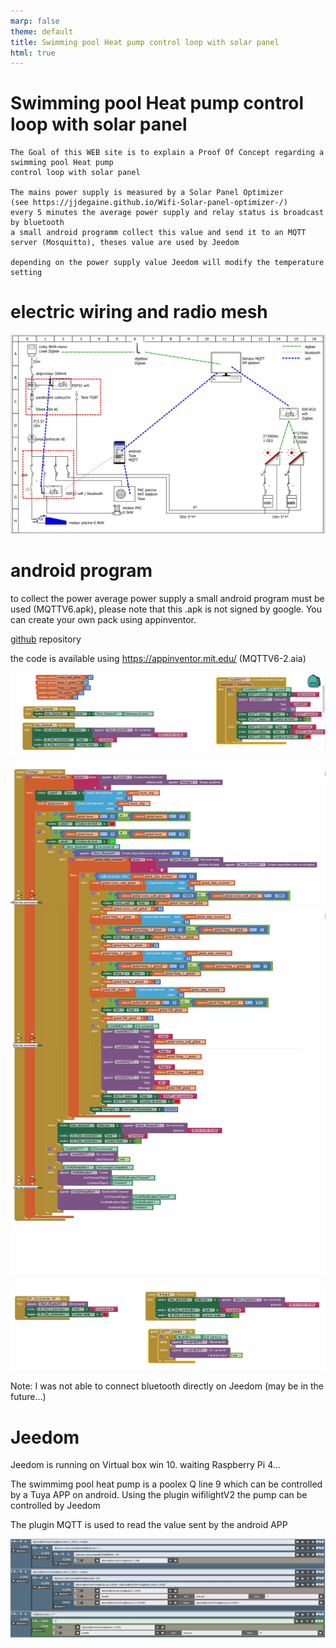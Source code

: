 ```yaml
---
marp: false
theme: default
title: Swimming pool Heat pump control loop with solar panel
html: true
---
```


# Swimming pool Heat pump control loop with solar panel

    The Goal of this WEB site is to explain a Proof Of Concept regarding a swimming pool Heat pump 
    control loop with solar panel
    
    The mains power supply is measured by a Solar Panel Optimizer 
    (see https://jjdegaine.github.io/Wifi-Solar-panel-optimizer-/)
    every 5 minutes the average power supply and relay status is broadcast by bluetooth
    a small android programm collect this value and send it to an MQTT server (Mosquitto), theses value are used by Jeedom 
    
    depending on the power supply value Jeedom will modify the temperature setting

# electric wiring and radio mesh

![nomimage](electric_wiring_and_radio_mesh.jpg)

# android program

to collect the power average power supply a small android program must be used (MQTTV6.apk), please note that this .apk is not signed by google. 
You can create your own pack using appinventor.

[github](https://github.com/jjdegaine/PAC) repository

the code is available using https://appinventor.mit.edu/ (MQTTV6-2.aia)

![nomimage](mqttV6_1.jpg)

![nomimage](mqttV6_2.jpg)

![nomimage](mqttV6_3.jpg)

Note: I was not able to connect bluetooth directly on Jeedom (may be in the future...)

# Jeedom

Jeedom is running on Virtual box win 10. waiting Raspberry Pi 4...

The swimmimg pool heat pump is a poolex Q line 9 which can be controlled by a Tuya APP on android.
Using the plugin wifilightV2 the pump can be controlled by Jeedom

The plugin MQTT is used to read the value sent by the android APP

![nomimage](jeedom_scenario.jpg)






